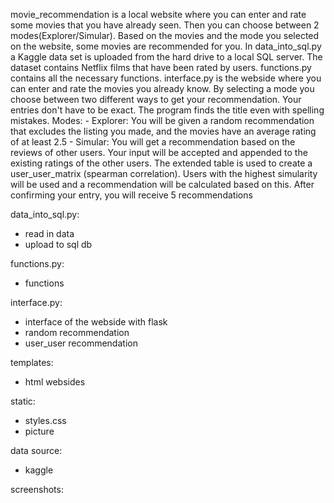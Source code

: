 movie_recommendation is a local website where you can enter and rate some movies that you have already seen. Then you can choose between 2 modes(Explorer/Simular). Based on the movies and the mode you selected on the website, some movies are recommended for you.
In data_into_sql.py a Kaggle data set is uploaded from the hard drive to a local SQL server. The dataset contains Netflix films that have been rated by users.
functions.py contains all the necessary functions.
interface.py is the webside where you can enter and rate the movies you already know. By selecting a mode you choose between two different ways to get your recommendation.
Your entries don't have to be exact. The program finds the title even with spelling mistakes.
Modes:
    - Explorer: You will be given a random recommendation that excludes the listing you made, and the      movies have an average rating of at least 2.5
    - Simular: You will get a recommendation based on the reviews of other users. Your input will be accepted and appended to the existing ratings of the other users. The extended table is used to create a user_user_matrix (spearman correlation). Users with the highest simularity will be used and a recommendation will be calculated based on this.
After confirming your entry, you will receive 5 recommendations

data_into_sql.py:
  - read in data
  - upload to sql db

functions.py:
   - functions

interface.py:
  - interface of the webside with flask
  - random recommendation
  - user_user recommendation

templates:
  - html websides 

static:
  - styles.css
  - picture

data source: 
   - kaggle 

screenshots:
